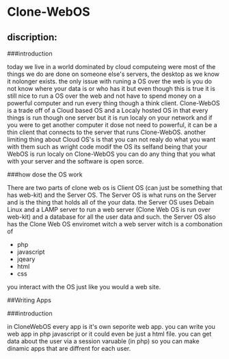 Clone-WebOS
===========


## discription:

###introduction

   today we live in a world dominated by cloud computeing were most of the things we do are done on
   someone else's servers, the desktop as we know it nolonger exists. the only issue with runing a OS
   over the web is you do not know where your data is or who has it but even though this is true it is
   still nice to run a OS over the web and not have to spend money on a powerful computer and run every 
   thing though a think client. Clone-WebOS is a trade off of a Cloud based OS and a Localy hosted OS
   in that every things is run though one server but it is run localy on your network and if you were
   to get another computer it dose not need to powerful, it can be a thin client that connects to the
   server that runs Clone-WebOS. another limiting thing about Cloud OS's is that you can not realy do
   what you want with them such as wright code modif the OS its selfand being that your WebOS is run localy 
   on Clone-WebOS you can do any thing that you what with your server and the software is open sorce. 
   
###how dose the OS work

  There are two parts of clone web os is Client OS (can just be something that has web-kit) and the Server OS.
  The Server OS is what runs on the Server and is the thing that holds all of the your data. the Server OS
  uses Debain Linux and a LAMP server to run a web server (Clone Web OS is run over web-kit) and a database for 
  all the user data and such. the Server OS also has the Clone Web OS enviromet witch a web server witch is a
  combonation of
  
  * php
  * javascript
  * jqeary
  * html
  * css
 
  you interact with the OS just like you would a web site.

##Writing Apps

###introduction

   in CloneWebOS every app is it's own seporite web app. you can write you web app in php javascript or it could 
   even be just a html file. you can get data about the user via a session varuable (in php) so you can make
   dinamic apps that are diffrent for each user. 
   


